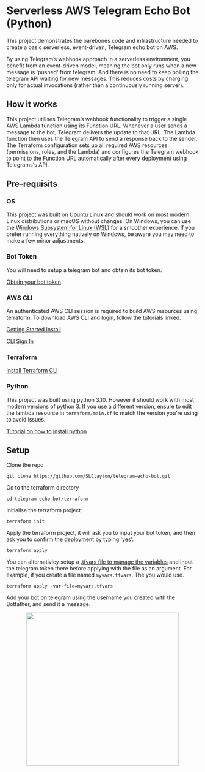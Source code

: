 
# Serverless AWS Telegram Echo Bot (Python)

This project demonstrates the barebones code and infrastructure needed to create a basic serverless, event-driven, Telegram echo bot on AWS. 

By using Telegram’s webhook approach in a serverless environment, you benefit from an event-driven model, meaning the bot only runs when a new message is 'pushed' from telegram. And there is no need to keep polling the telegram API waiting for new messages. This reduces costs by charging only for actual invocations (rather than a continuously running server).

## How it works

This project utilises Telegram’s webhook functionality to trigger a single AWS Lambda function using its Function URL. Whenever a user sends a message to the bot, Telegram delivers the update to that URL. The Lambda function then uses the Telegram API to send a response back to the sender. The Terraform configuration sets up all required AWS resources (permissions, roles, and the Lambda) and configures the Telegram webhook to point to the Function URL automatically after every deployment using Telegrams's API.

## Pre-requisits

### OS

This project was built on Ubuntu Linux and should work on most modern Linux distributions or macOS without changes. On Windows, you can use the [Windows Subsystem for Linux (WSL)](https://learn.microsoft.com/en-us/windows/wsl/install) for a smoother experience. If you prefer running everything natively on Windows, be aware you may need to make a few minor adjustments.

### Bot Token
You will need to setup a telegram bot and obtain its bot token. 

[Obtain your bot token](https://core.telegram.org/bots/tutorial#obtain-your-bot-token)

### AWS CLI
An authenticated AWS CLI session is required to build AWS resources using terraform. To download AWS CLI and login, follow the tutorials linked.

[Getting Started Install](https://docs.aws.amazon.com/cli/latest/userguide/getting-started-install.html)

[CLI Sign In](https://docs.aws.amazon.com/signin/latest/userguide/command-line-sign-in.html)

### Terraform
[Install Terraform CLI](https://developer.hashicorp.com/terraform/tutorials/aws-get-started/install-cli)

### Python
This project was built using python 3.10. However it should work with most modern versions of python 3. If you use a different version, ensure to edit the lambda resource in `terraform/main.tf` to match the version you're using to avoid issues.

[Tutorial on how to install python](https://realpython.com/installing-python/)

## Setup

Clone the repo

```
git clone https://github.com/SLClayton/telegram-echo-bot.git
```

Go to the terraform directory

```
cd telegram-echo-bot/terraform
```

Initialise the terraform project

```
terraform init
```

Apply the terraform project, it will ask you to input your bot token, and then ask you to confirm the deployment by typing 'yes'.

```
terraform apply
```

You can alternativley setup a [.tfvars file to manage the variables](https://spacelift.io/blog/terraform-tfvars) and input the telegram token there before applying with the file as an argument. For example, if you create a file named `myvars.tfvars`. The you would use.

```
terraform apply -var-file=myvars.tfvars
```

Add your bot on telegram using the username you created with the Botfather, and send it a message.
<div align="center">
  <img src="https://github.com/user-attachments/assets/0b836dc3-9863-4613-8ce9-00a8241fba79" width="400">
</div>


